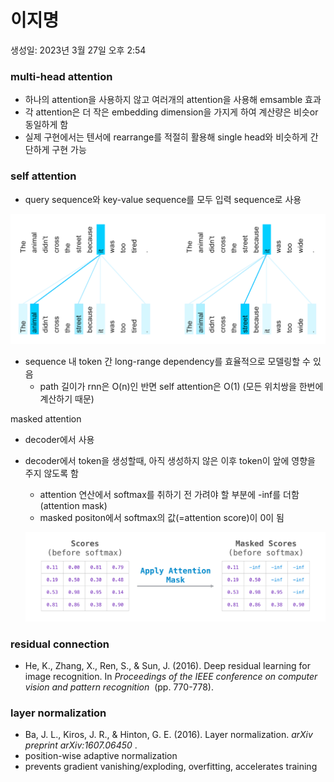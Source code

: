 # 이지명

생성일: 2023년 3월 27일 오후 2:54

### multi-head attention

- 하나의 attention을 사용하지 않고 여러개의 attention을 사용해 emsamble 효과
- 각 attention은 더 작은 embedding dimension을 가지게 하여 계산량은 비슷or동일하게 함
- 실제 구현에서는 텐서에 rearrange를 적절히 활용해 single head와 비슷하게 간단하게 구현 가능

### self attention

- query sequence와 key-value sequence를 모두 입력 sequence로 사용

![Untitled](jimyeong/Untitled0.png)

- sequence 내 token 간 long-range dependency를 효율적으로 모델링할 수 있음
    - path 길이가 rnn은 O(n)인 반면 self attention은 O(1) (모든 위치쌍을 한번에 계산하기 때문)

masked attention

- decoder에서 사용
- decoder에서 token을 생성할때, 아직 생성하지 않은 이후 token이 앞에 영향을 주지 않도록 함
    - attention 연산에서 softmax를 취하기 전 가려야 할 부분에 -inf를 더함(attention mask)
    - masked positon에서 softmax의 값(=attention score)이 0이 됨
    
    ![Untitled](jimyeong/Untitled1.png)
    

### residual connection

- He, K., Zhang, X., Ren, S., & Sun, J. (2016). Deep residual learning for image recognition. In *Proceedings of the IEEE conference on computer vision and pattern recognition*
 (pp. 770-778).

### layer normalization

- Ba, J. L., Kiros, J. R., & Hinton, G. E. (2016). Layer normalization. *arXiv preprint arXiv:1607.06450*
.
- position-wise adaptive normalization
- prevents gradient vanishing/exploding, overfitting, accelerates training